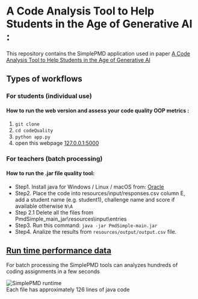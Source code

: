 # A Code Analysis Tool to Help Students in the Age of Generative AI :
This repository contains the SimplePMD application used in paper [A Code Analysis Tool to Help Students in the Age of Generative AI](https://link.springer.com/chapter/10.1007/978-3-031-72312-4_31)

## Types of workflows
### For students (individual use)
#### How to run the web version and assess your code quality OOP metrics :
1. `git clone`
2. `cd codeQuality`
3. `python app.py`
4. open this webpage [127.0.0.1:5000](http://127.0.0.1:5000/)

### For teachers (batch processing)
#### How to run the .jar file quality tool:
- Step1. Install java for Windows / Linux / macOS from: [Oracle](https://www.oracle.com/java/technologies/downloads/)
- Step2. Place the code into resources/input/responses.csv column E, add a student name (e.g. student1), challenge name and score if available otherwise `N\A`
- Step 2.1 Delete all the files from PmdSimple_main_jar\resources\input\entries
- Step3. Run this command:
   `java -jar PmdSimple-main.jar`
- Step4. Analize the results from `resources/output/output.csv` file.

## [Run time performance data](https://docs.google.com/spreadsheets/d/1J8VJJHX5ddk0zJ6Njvb5nMmNfLzSTKEWHw-ZJg4dzcA/edit?usp=sharing)
For batch processing the SimplePMD tools can analyzes hundreds of coding assignments in a few seconds

![SimplePMD runtime](https://github.com/user-attachments/assets/3d77986a-f6a2-455c-b9c3-9fed5d6dfac0)    
Each file has approximately 126 lines of java code
